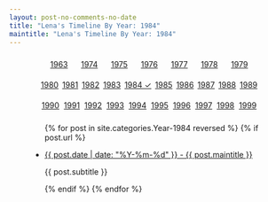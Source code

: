 ```yaml
---
layout: post-no-comments-no-date
title: "Lena's Timeline By Year: 1984"
maintitle: "Lena's Timeline By Year: 1984"
---
```


<figure class="fig3">
<div class="CardLayout">
<div class="CardItem">
<div style="padding: 10px; border-radius: 5px; text-align: center; display: flex; justify-content: space-evenly;">
<a href="/category/year-1963">1963</a>
<a href="/category/year-1974">1974</a>
<a href="/category/year-1975">1975</a>
<a href="/category/year-1976">1976</a>
<a href="/category/year-1977">1977</a>
<a href="/category/year-1978">1978</a>
<a href="/category/year-1979">1979</a>
</div>
<div style="padding: 10px; border-radius: 5px; text-align: center; display: flex; justify-content: space-evenly;">
<a href="/category/year-1980">1980</a>
<a href="/category/year-1981">1981</a>
<a href="/category/year-1982">1982</a>
<a href="/category/year-1983">1983</a>
<a href="/category/year-1984">1984 ✓</a>
<a href="/category/year-1985">1985</a>
<a href="/category/year-1986">1986</a>
<a href="/category/year-1987">1987</a>
<a href="/category/year-1988">1988</a>
<a href="/category/year-1989">1989</a>
</div>
<div style="padding: 10px; border-radius: 5px; text-align: center; display: flex; justify-content: space-evenly;">
<a href="/category/year-1990">1990</a>
<a href="/category/year-1991">1991</a>
<a href="/category/year-1992">1992</a>
<a href="/category/year-1993">1993</a>
<a href="/category/year-1994">1994</a>
<a href="/category/year-1995">1995</a>
<a href="/category/year-1996">1996</a>
<a href="/category/year-1997">1997</a>
<a href="/category/year-1998">1998</a>
<a href="/category/year-1999">1999</a>
</div>
<div class="CardItem split">
<ul>
{% for post in site.categories.Year-1984 reversed %}
{% if post.url %}
<li>
<p><a href="{{ post.url }}">{{ post.date | date: "%Y-%m-%d" }} - {{ post.maintitle }}</a></p>
<p>{{ post.subtitle }}</p>
</li>
{% endif %}
{% endfor %}
</ul>
</div></div></div>
</figure>
